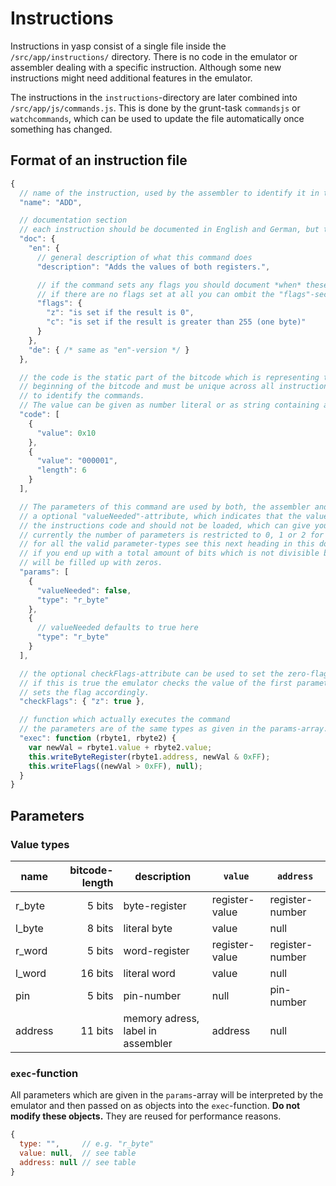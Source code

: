 # Instructions
Instructions in yasp consist of a single file inside the `/src/app/instructions/` directory. There is no code in the
emulator or assembler dealing with a specific instruction. Although some new instructions might need additional
features in the emulator.

The instructions in the `instructions`-directory are later combined into `/src/app/js/commands.js`. This is done by
the grunt-task `commandsjs` or `watchcommands`, which can be used to update the file automatically once something has
changed.

## Format of an instruction file
```javascript
{
  // name of the instruction, used by the assembler to identify it in the code
  "name": "ADD",

  // documentation section
  // each instruction should be documented in English and German, but the English version is more important.
  "doc": {
    "en": {
      // general description of what this command does
      "description": "Adds the values of both registers.",

      // if the command sets any flags you should document *when* these flags are set here
      // if there are no flags set at all you can ombit the "flags"-section totally.
      "flags": {
        "z": "is set if the result is 0",
        "c": "is set if the result is greater than 255 (one byte)"
      }
    },
    "de": { /* same as "en"-version */ }
  },

  // the code is the static part of the bitcode which is representing this command. It is at the very
  // beginning of the bitcode and must be unique across all instructions since the emulator uses it
  // to identify the commands.
  // The value can be given as number literal or as string containing a binary representation of a number.
  "code": [
    {
      "value": 0x10
    },
    {
      "value": "000001",
      "length": 6
    }
  ],

  // The parameters of this command are used by both, the assembler and the emulator. They consist of a type and
  // a optional "valueNeeded"-attribute, which indicates that the value of a register-parameter is not used in
  // the instructions code and should not be loaded, which can give your command a serious performance boost.
  // currently the number of parameters is restricted to 0, 1 or 2 for performance reasons.
  // for all the valid parameter-types see this next heading in this document
  // if you end up with a total amount of bits which is not divisible by 8 the last bits
  // will be filled up with zeros.
  "params": [
    {
      "valueNeeded": false,
      "type": "r_byte"
    },
    {
      // valueNeeded defaults to true here
      "type": "r_byte"
    }
  ],

  // the optional checkFlags-attribute can be used to set the zero-flag automatically.
  // if this is true the emulator checks the value of the first parameter for zero and
  // sets the flag accordingly.
  "checkFlags": { "z": true },

  // function which actually executes the command
  // the parameters are of the same types as given in the params-array.
  "exec": function (rbyte1, rbyte2) {
    var newVal = rbyte1.value + rbyte2.value;
    this.writeByteRegister(rbyte1.address, newVal & 0xFF);
    this.writeFlags((newVal > 0xFF), null);
  }
}

```

## Parameters
### Value types
| name          | bitcode-length  | description      | `value`        | `address`       |
| ------------- | ---------------:| ---------------- | -------------- | --------------- |
| r_byte        |  5 bits         | byte-register    | register-value | register-number |
| l_byte        |  8 bits         | literal byte     | value          | null            |
| r_word        |  5 bits         | word-register    | register-value | register-number |
| l_word        | 16 bits         | literal word     | value          | null            |
| pin           |  5 bits         | pin-number       | null           | pin-number      |
| address       | 11 bits         | memory adress, label in assembler | address | null |

### `exec`-function
All parameters which are given in the `params`-array will be interpreted by the emulator and then passed on
as objects into the `exec`-function. **Do not modify these objects.** They are reused for performance reasons.
```javascript
{
  type: "",     // e.g. "r_byte"
  value: null,  // see table
  address: null // see table
}
```